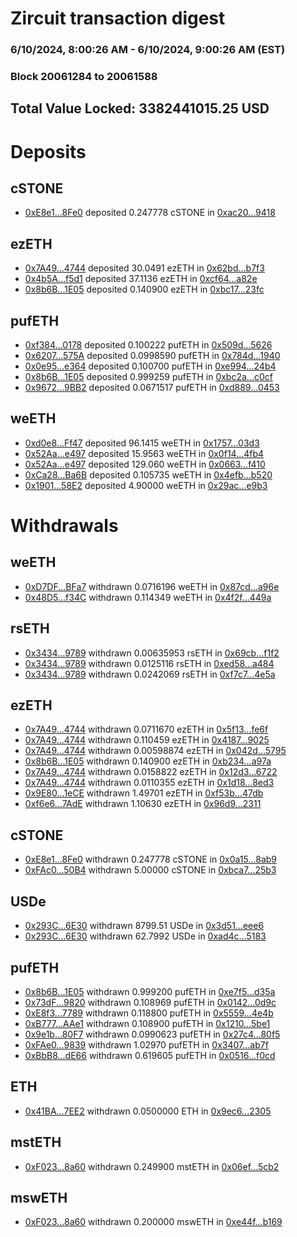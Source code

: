 # Zircuit transaction digest
### 6/10/2024, 8:00:26 AM - 6/10/2024, 9:00:26 AM (EST)
### Block 20061284 to 20061588

## Total Value Locked: 3382441015.25 USD

# Deposits
## cSTONE
- [0xE8e1...8Fe0](https://etherscan.io/address/0xE8e182dA4C2514527296B9Ca1115c25058078Fe0) deposited 0.247778 cSTONE in [0xac20...9418](https://etherscan.io/tx/0xE8e182dA4C2514527296B9Ca1115c25058078Fe0)
## ezETH
- [0x7A49...4744](https://etherscan.io/address/0x7A493Be5c2ce014cD049Bf178a1ac0Db1B434744) deposited 30.0491 ezETH in [0x62bd...b7f3](https://etherscan.io/tx/0x7A493Be5c2ce014cD049Bf178a1ac0Db1B434744)
- [0x4b5A...f5d1](https://etherscan.io/address/0x4b5A72F39985802c7aE4AD684ac7F7909f60f5d1) deposited 37.1136 ezETH in [0xcf64...a82e](https://etherscan.io/tx/0x4b5A72F39985802c7aE4AD684ac7F7909f60f5d1)
- [0x8b6B...1E05](https://etherscan.io/address/0x8b6B2C08E65F0caFDD51A8aF51278ee569D91E05) deposited 0.140900 ezETH in [0xbc17...23fc](https://etherscan.io/tx/0x8b6B2C08E65F0caFDD51A8aF51278ee569D91E05)
## pufETH
- [0xf384...0178](https://etherscan.io/address/0xf384E7bf66A3Cbe60B257C564f657d77d6820178) deposited 0.100222 pufETH in [0x509d...5626](https://etherscan.io/tx/0xf384E7bf66A3Cbe60B257C564f657d77d6820178)
- [0x6207...575A](https://etherscan.io/address/0x6207aAb1d68a6003641ef74F2c59cB934d59575A) deposited 0.0998590 pufETH in [0x784d...1940](https://etherscan.io/tx/0x6207aAb1d68a6003641ef74F2c59cB934d59575A)
- [0x0e95...e364](https://etherscan.io/address/0x0e95922D02739B82c7A7e25d6D76D23d4b6De364) deposited 0.100700 pufETH in [0xe994...24b4](https://etherscan.io/tx/0x0e95922D02739B82c7A7e25d6D76D23d4b6De364)
- [0x8b6B...1E05](https://etherscan.io/address/0x8b6B2C08E65F0caFDD51A8aF51278ee569D91E05) deposited 0.999259 pufETH in [0xbc2a...c0cf](https://etherscan.io/tx/0x8b6B2C08E65F0caFDD51A8aF51278ee569D91E05)
- [0x9672...9BB2](https://etherscan.io/address/0x9672A793288201D046EFAeA6953C8dffabFC9BB2) deposited 0.0671517 pufETH in [0xd889...0453](https://etherscan.io/tx/0x9672A793288201D046EFAeA6953C8dffabFC9BB2)
## weETH
- [0xd0e8...Ff47](https://etherscan.io/address/0xd0e825Fa2eCc2F67b97dC1f3B1595fd842c0Ff47) deposited 96.1415 weETH in [0x1757...03d3](https://etherscan.io/tx/0xd0e825Fa2eCc2F67b97dC1f3B1595fd842c0Ff47)
- [0x52Aa...e497](https://etherscan.io/address/0x52Aa899454998Be5b000Ad077a46Bbe360F4e497) deposited 15.9563 weETH in [0x0f14...4fb4](https://etherscan.io/tx/0x52Aa899454998Be5b000Ad077a46Bbe360F4e497)
- [0x52Aa...e497](https://etherscan.io/address/0x52Aa899454998Be5b000Ad077a46Bbe360F4e497) deposited 129.060 weETH in [0x0663...f410](https://etherscan.io/tx/0x52Aa899454998Be5b000Ad077a46Bbe360F4e497)
- [0xCa28...Ba6B](https://etherscan.io/address/0xCa28a222b750f574721b8f215C04C933417dBa6B) deposited 0.105735 weETH in [0x4efb...b520](https://etherscan.io/tx/0xCa28a222b750f574721b8f215C04C933417dBa6B)
- [0x1901...58E2](https://etherscan.io/address/0x190116fBb26b8C72d52e32a99984B87865C058E2) deposited 4.90000 weETH in [0x29ac...e9b3](https://etherscan.io/tx/0x190116fBb26b8C72d52e32a99984B87865C058E2)
# Withdrawals
## weETH
- [0xD7DF...BFa7](https://etherscan.io/address/0xD7DF7E085214743530afF339aFC420c7c720BFa7) withdrawn 0.0716196 weETH in [0x87cd...a96e](https://etherscan.io/tx/0xD7DF7E085214743530afF339aFC420c7c720BFa7)
- [0x48D5...f34C](https://etherscan.io/address/0x48D530A7bFA2A9d026AcE7C6D1B9dcbe9A37f34C) withdrawn 0.114349 weETH in [0x4f2f...449a](https://etherscan.io/tx/0x48D530A7bFA2A9d026AcE7C6D1B9dcbe9A37f34C)
## rsETH
- [0x3434...9789](https://etherscan.io/address/0x34349c5569e7B846c3558961552D2202760A9789) withdrawn 0.00635953 rsETH in [0x69cb...f1f2](https://etherscan.io/tx/0x34349c5569e7B846c3558961552D2202760A9789)
- [0x3434...9789](https://etherscan.io/address/0x34349c5569e7B846c3558961552D2202760A9789) withdrawn 0.0125116 rsETH in [0xed58...a484](https://etherscan.io/tx/0x34349c5569e7B846c3558961552D2202760A9789)
- [0x3434...9789](https://etherscan.io/address/0x34349c5569e7B846c3558961552D2202760A9789) withdrawn 0.0242069 rsETH in [0xf7c7...4e5a](https://etherscan.io/tx/0x34349c5569e7B846c3558961552D2202760A9789)
## ezETH
- [0x7A49...4744](https://etherscan.io/address/0x7A493Be5c2ce014cD049Bf178a1ac0Db1B434744) withdrawn 0.0711670 ezETH in [0x5f13...fe6f](https://etherscan.io/tx/0x7A493Be5c2ce014cD049Bf178a1ac0Db1B434744)
- [0x7A49...4744](https://etherscan.io/address/0x7A493Be5c2ce014cD049Bf178a1ac0Db1B434744) withdrawn 0.110459 ezETH in [0x4187...9025](https://etherscan.io/tx/0x7A493Be5c2ce014cD049Bf178a1ac0Db1B434744)
- [0x7A49...4744](https://etherscan.io/address/0x7A493Be5c2ce014cD049Bf178a1ac0Db1B434744) withdrawn 0.00598874 ezETH in [0x042d...5795](https://etherscan.io/tx/0x7A493Be5c2ce014cD049Bf178a1ac0Db1B434744)
- [0x8b6B...1E05](https://etherscan.io/address/0x8b6B2C08E65F0caFDD51A8aF51278ee569D91E05) withdrawn 0.140900 ezETH in [0xb234...a97a](https://etherscan.io/tx/0x8b6B2C08E65F0caFDD51A8aF51278ee569D91E05)
- [0x7A49...4744](https://etherscan.io/address/0x7A493Be5c2ce014cD049Bf178a1ac0Db1B434744) withdrawn 0.0158822 ezETH in [0x12d3...6722](https://etherscan.io/tx/0x7A493Be5c2ce014cD049Bf178a1ac0Db1B434744)
- [0x7A49...4744](https://etherscan.io/address/0x7A493Be5c2ce014cD049Bf178a1ac0Db1B434744) withdrawn 0.0110355 ezETH in [0x1d18...8ed3](https://etherscan.io/tx/0x7A493Be5c2ce014cD049Bf178a1ac0Db1B434744)
- [0x9E80...1eCE](https://etherscan.io/address/0x9E8006B8360031F1ea313eE08C7dC31fb3141eCE) withdrawn 1.49701 ezETH in [0xf53b...47db](https://etherscan.io/tx/0x9E8006B8360031F1ea313eE08C7dC31fb3141eCE)
- [0xf6e6...7AdE](https://etherscan.io/address/0xf6e6C7227b89d52075CFF612f598c3579E6D7AdE) withdrawn 1.10630 ezETH in [0x96d9...2311](https://etherscan.io/tx/0xf6e6C7227b89d52075CFF612f598c3579E6D7AdE)
## cSTONE
- [0xE8e1...8Fe0](https://etherscan.io/address/0xE8e182dA4C2514527296B9Ca1115c25058078Fe0) withdrawn 0.247778 cSTONE in [0x0a15...8ab9](https://etherscan.io/tx/0xE8e182dA4C2514527296B9Ca1115c25058078Fe0)
- [0xFAc0...50B4](https://etherscan.io/address/0xFAc07E5eF4c22BAAB55fBcA80bF59CC1eED550B4) withdrawn 5.00000 cSTONE in [0xbca7...25b3](https://etherscan.io/tx/0xFAc07E5eF4c22BAAB55fBcA80bF59CC1eED550B4)
## USDe
- [0x293C...6E30](https://etherscan.io/address/0x293C6937D8D82e05B01335F7B33FBA0c8e256E30) withdrawn 8799.51 USDe in [0x3d51...eee6](https://etherscan.io/tx/0x293C6937D8D82e05B01335F7B33FBA0c8e256E30)
- [0x293C...6E30](https://etherscan.io/address/0x293C6937D8D82e05B01335F7B33FBA0c8e256E30) withdrawn 62.7992 USDe in [0xad4c...5183](https://etherscan.io/tx/0x293C6937D8D82e05B01335F7B33FBA0c8e256E30)
## pufETH
- [0x8b6B...1E05](https://etherscan.io/address/0x8b6B2C08E65F0caFDD51A8aF51278ee569D91E05) withdrawn 0.999200 pufETH in [0xe7f5...d35a](https://etherscan.io/tx/0x8b6B2C08E65F0caFDD51A8aF51278ee569D91E05)
- [0x73dF...9820](https://etherscan.io/address/0x73dFd2d24fEBBdC9ff842CAAd1f5B7D6aAf79820) withdrawn 0.108969 pufETH in [0x0142...0d9c](https://etherscan.io/tx/0x73dFd2d24fEBBdC9ff842CAAd1f5B7D6aAf79820)
- [0xE8f3...7789](https://etherscan.io/address/0xE8f3eE723c7d293A92BFf0e62704405A2D687789) withdrawn 0.118800 pufETH in [0x5559...4e4b](https://etherscan.io/tx/0xE8f3eE723c7d293A92BFf0e62704405A2D687789)
- [0xB777...AAe1](https://etherscan.io/address/0xB777dc190D3696Ac89d902ac946E5800E121AAe1) withdrawn 0.108900 pufETH in [0x1210...5be1](https://etherscan.io/tx/0xB777dc190D3696Ac89d902ac946E5800E121AAe1)
- [0x9e1b...80F7](https://etherscan.io/address/0x9e1b00Db94783B596de42898Efd60681797980F7) withdrawn 0.0990623 pufETH in [0x27c4...80f5](https://etherscan.io/tx/0x9e1b00Db94783B596de42898Efd60681797980F7)
- [0xFAe0...9839](https://etherscan.io/address/0xFAe0dbda0b0B10Cff4436D4d08193616BeA79839) withdrawn 1.02970 pufETH in [0x3407...ab7f](https://etherscan.io/tx/0xFAe0dbda0b0B10Cff4436D4d08193616BeA79839)
- [0xBbB8...dE66](https://etherscan.io/address/0xBbB8244561185234e043a1b12F0f7cAe34e8dE66) withdrawn 0.619605 pufETH in [0x0516...f0cd](https://etherscan.io/tx/0xBbB8244561185234e043a1b12F0f7cAe34e8dE66)
## ETH
- [0x41BA...7EE2](https://etherscan.io/address/0x41BA5304FAD60737522049E9ee253967ECE27EE2) withdrawn 0.0500000 ETH in [0x9ec6...2305](https://etherscan.io/tx/0x41BA5304FAD60737522049E9ee253967ECE27EE2)
## mstETH
- [0xF023...8a60](https://etherscan.io/address/0xF0230D66D017a5CE8c4b64195706F8628F198a60) withdrawn 0.249900 mstETH in [0x06ef...5cb2](https://etherscan.io/tx/0xF0230D66D017a5CE8c4b64195706F8628F198a60)
## mswETH
- [0xF023...8a60](https://etherscan.io/address/0xF0230D66D017a5CE8c4b64195706F8628F198a60) withdrawn 0.200000 mswETH in [0xe44f...b169](https://etherscan.io/tx/0xF0230D66D017a5CE8c4b64195706F8628F198a60)
